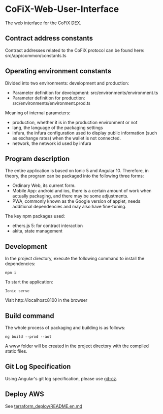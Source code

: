 # CoFiX-Web-User-Interface

The web interface for the CoFiX DEX.

## Contract address constants

Contract addresses related to the CoFiX protocol can be found here: src/app/common/constants.ts

## Operating environment constants

Divided into two environments: development and production:

- Parameter definition for development: src/environments/environment.ts
- Parameter definition for production: src/environments/environment.prod.ts

Meaning of internal parameters:

- production, whether it is in the production environment or not
- lang, the language of the packaging settings
- infura, the infura configuration used to display public information (such as exchange rates) when the wallet is not connected.
- network, the network id used by infura

## Program description

The entire application is based on Ionic 5 and Angular 10. Therefore, in theory, the program can be packaged into the following three forms:

- Ordinary Web, its current form.
- Mobile App: android and ios, there is a certain amount of work when actually packaging, and there may be some adjustments.
- PWA, commonly known as the Google version of applet, needs additional dependencies and may also have fine-tuning.

The key npm packages used:

- ethers.js 5: for contract interaction
- akita, state management

## Development

In the project directory, execute the following command to install the dependencies:

`npm i`

To start the application:

`Ionic serve`

Visit http://localhost:8100 in the browser

## Build command

The whole process of packaging and building is as follows:

`ng build --prod --aot`

A www folder will be created in the project directory with the compiled static files.

## Git Log Specification

Using Angular's git log specification, please use [git-cz](https://www.npmjs.com/package/git-cz).

## Deploy AWS

See [terraform_deploy/README.en.md](terraform_deploy/README.en.md)
